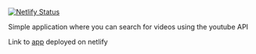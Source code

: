 [![Netlify Status](https://api.netlify.com/api/v1/badges/f73f9b8a-f246-4c44-9e6c-a5fae81696d3/deploy-status)](https://app.netlify.com/sites/zealous-pasteur-02953f/deploys)

Simple application where you can search for videos using the youtube API

Link to [app](http://youtube-video-search-react.netlify.com) deployed on netlify
